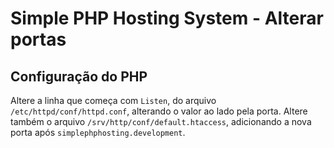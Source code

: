 # Simple PHP Hosting System - Alterar portas

## Configuração do PHP

Altere a linha que começa com `Listen`, do arquivo `/etc/httpd/conf/httpd.conf`, alterando o valor ao lado pela porta.
Altere também o arquivo `/srv/http/conf/default.htaccess`, adicionando a nova porta após `simplephphosting.development`.
